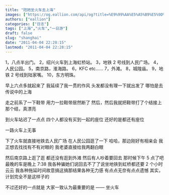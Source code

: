 ```yaml
---
title: "陪她坐火车去上海"
images: ["https://og.eallion.com/api/og?title=%E9%99%AA%E5%A5%B9%E5%9D%90%E7%81%AB%E8%BD%A6%E5%8E%BB%E4%B8%8A%E6%B5%B7"]
authors: ["eallion"]
categories: ["日志"]
tags: ["上海","火车","一日游"]
draft: false
slug: "shanghai"
date: "2011-04-04 22:28:15"
lastmod: "2011-04-04 22:28:15"
---
```


1，八点半出门。
2，绍兴火车到上海虹桥站。
3，地铁 2 号线到人民广场。
4，人民公园。
5，南京路，淮海路。
6，KFC etc……
7，外滩。
8，城隍庙。
9，地铁 2 号线到陆家嘴。
10，东方明珠。

早上六点多就起来了
我延续了我一贯的作风
头发都没有理一下就出发了
哪怕是去传说中的上海

走之前系了一下鞋带
用力一拉鞋带居然断了
然后，然后我就把鞋带打了个结接上
那个结，真漂亮

到火车站迟了一点点
四个人都没有买到一起的座位
还好的是都还有座位

一路火车上无事

下了火车就直接地铁去人民广场
在人民公园逛了一下
哈哈，那边刚好有相亲会
我正想去找找有不有对眼的
我老婆直接给我两翻白眼

然后南京路上逛了逛
都还没有逛到外滩
然后有人吵着要回去
那时候下午 5 点了吧
最晚的车是晚上 7:38
我各种骗她们说回去不了了说坐地铁到虹桥都还要 2 个小时云云
我各种拖延时间故意搞这搞那结果各种无力感
有点点无奈有点点遗憾
其实，计划完全不是这样子的

不过还好的一点就是
大家一致认为最重要的是 —— 坐火车
